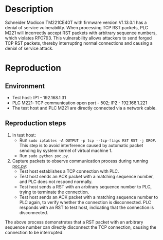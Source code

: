 # Description
Schneider Modicon TM221CE40T with firmware version V1.13.0.1 has a denial of service vulnerability. When processing TCP RST packets, PLC M221 will incorrectly accept RST packets with arbitrary sequence numbers, which violates RFC793. This vulnerability allows attackers to send forged TCP RST packets, thereby interrupting normal connections and causing a denial of service attack.

# Reproduction
## Environment
* Test host: IP1 - 192.168.1.31
* PLC M221: TCP communication open port - 502; IP2 - 192.168.1.221
* The test host and PLC M221 are directly connected via a network cable.

## Reproduction steps
1. In test host:
   * Run `sudo iptables -A OUTPUT -p tcp --tcp-flags RST RST -j DROP`. This step is to avoid interference caused by automatic packet sending by system kernel of virtual machine 1.
   * Run `sudo python poc.py`. 
3. Capture packets to observe communication process during running [poc.py](https://github.com/zq-star/TCP-Vuln-Report/blob/master/PLC/Schneider-M221/tcp-rst/poc.py):
   * Test host establishes a TCP connection with PLC.
   * Test host sends an ACK packet with a matching sequence number, and PLC does not respond normally.
   * Test host sends a RST with an arbitrary sequence number to PLC, trying to terminate the connection.
   * Test host sends an ACK packet with a matching sequence number to PLC again, to verify whether the connection is disconnected. PLC responds with an RST to test host, indicating that the connection is disconnected.
  
The above process demonstrates that a RST packet with an arbitrary sequence number can directly disconnect the TCP connection, causing the connection to be interrupted.

